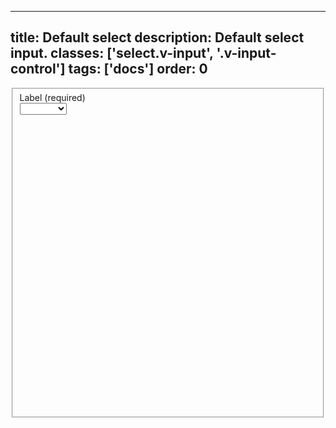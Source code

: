<!--
 *              Copyright (c) 2025 Visa, Inc.
 *
 * Licensed under the Apache License, Version 2.0 (the "License");
 * you may not use this file except in compliance with the License.
 * You may obtain a copy of the License at
 *
 *         http://www.apache.org/licenses/LICENSE-2.0
 *
 * Unless required by applicable law or agreed to in writing, software
 * distributed under the License is distributed on an "AS IS" BASIS,
 * WITHOUT WARRANTIES OR CONDITIONS OF ANY KIND, either express or implied.
 * See the License for the specific language governing permissions and
 * limitations under the License.
 *
 -->
---
title: Default select
description: Default select input. 
classes: ['select.v-input', '.v-input-control']
tags: ['docs']
order: 0
---

<fieldset aria-labelledby="select-default-label" class="v-flex v-flex-col v-gap-4">
  <label class="v-label" for="select-default-field" id="select-default-label">
    Label (required)
  </label>
  <div class="v-input-container v-surface">
    <select aria-describedby="select-default-message" class="v-input" id="select-default-field" name="select-default-example" required="">
      <option value="">
      </option>
      <option value="1">
        Option A
      </option>
      <option value="2">
        Option B
      </option>
      <option value="3">
        Option C
      </option>
      <option value="4">
        Option D
      </option>
    </select>
    <div class="v-input-control">
      <svg aria-hidden="true" class="v-icon v-icon-visa v-icon-tiny" focusable="false" viewbox="0 0 16 16">
        <use href="#visa-chevron-down-tiny">
        </use>
      </svg>
    </div>
  </div>
</fieldset>
